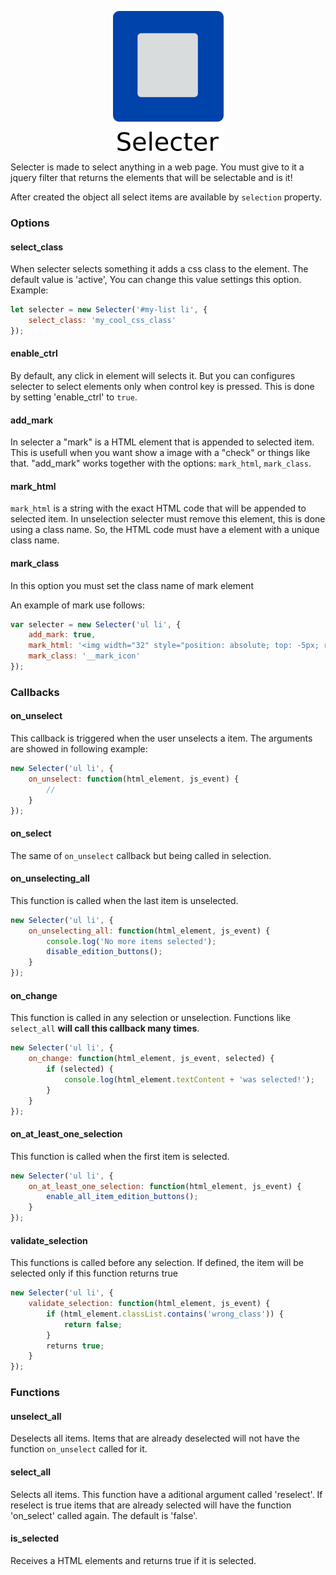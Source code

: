 <p align="center">
  <img src="logo/logo.png?raw=true" alt="Selecter logo"/>
</p>

Selecter is made to select anything in a web page. You must give to it a jquery filter that
returns the elements that will be selectable and is it!

After created the object all select items are available by `selection` property.

### Options

#### select_class
When selecter selects something it adds a css class to the element.
The default value is 'active', You can change this value settings this option. Example:

```javascript
let selecter = new Selecter('#my-list li', {
    select_class: 'my_cool_css_class'
});
```

#### enable_ctrl
By default, any click in element will selects it. But you can configures selecter
to select elements only when control key is pressed. This is done by setting 'enable_ctrl'
to `true`.

#### add_mark
In selecter a "mark" is a HTML element that is appended to selected item. This is usefull
when you want show a image with a "check" or things like that. "add_mark" works together
with the options: `mark_html`, `mark_class`.

#### mark_html
`mark_html` is a string with the exact HTML code that will be appended to selected item.
In unselection selecter must remove this element, this is done using a class name.
So, the HTML code must have a element with a unique class name.

#### mark_class
In this option you must set the class name of mark element

An example of mark use follows:
```javascript
var selecter = new Selecter('ul li', {
    add_mark: true,
    mark_html: '<img width="32" style="position: absolute; top: -5px; right: -5px;" class="__mark_icon" src="imgs/check.png">',
    mark_class: '__mark_icon'
});
```

### Callbacks
#### on_unselect
This callback is triggered when the user unselects a item. The arguments are showed in following example:
```javascript
new Selecter('ul li', {
    on_unselect: function(html_element, js_event) {
        //
    }
});
```

#### on_select
The same of `on_unselect` callback but being called in selection.

#### on_unselecting_all
This function is called when the last item is unselected.
```javascript
new Selecter('ul li', {
    on_unselecting_all: function(html_element, js_event) {
        console.log('No more items selected');
        disable_edition_buttons();
    }
});
```

#### on_change
This function is called in any selection or unselection. Functions like `select_all`
**will call this callback many times**.
```javascript
new Selecter('ul li', {
    on_change: function(html_element, js_event, selected) {
        if (selected) {
            console.log(html_element.textContent + 'was selected!');
        }
    }
});
```

#### on_at_least_one_selection
This function is called when the first item is selected.
```javascript
new Selecter('ul li', {
    on_at_least_one_selection: function(html_element, js_event) {
        enable_all_item_edition_buttons();
    }
});
```

#### validate_selection
This functions is called before any selection. If defined, the item will be selected
only if this function returns true
```javascript
new Selecter('ul li', {
    validate_selection: function(html_element, js_event) {
        if (html_element.classList.contains('wrong_class')) {
            return false;
        }
        returns true;
    }
});
```

### Functions
#### unselect_all
Deselects all items. Items that are already deselected will not have the function `on_unselect` called for it.

#### select_all
Selects all items. This function have a aditional argument called 'reselect'. If reselect is true
items that are already selected will have the function 'on_select' called again. The default is 'false'.

#### is_selected
Receives a HTML elements and returns true if it is selected.